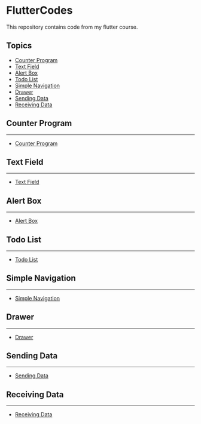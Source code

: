 # FlutterCodes
This repository contains code from my flutter course.

Topics
---
  - [Counter Program](#counter-program)
  - [Text Field](#text-field)
  - [Alert Box](#alert-box)
  - [Todo List](#todo-list)
  - [Simple Navigation](#simple-navigation)
  - [Drawer](#drawer)
  - [Sending Data](#sending-data)
  - [Receiving Data](#receiving-data)

## Counter Program
---
  - [Counter Program](https://gist.github.com/HarshDubey1011/e313df3e225fb5f22024c04be6d26812)

## Text Field
---
  - [Text Field](https://gist.github.com/HarshDubey1011/bfc09a5724276a8593f98f8599e14b06)

## Alert Box
---
  - [Alert Box](https://gist.github.com/HarshDubey1011/30313340cd25c4fc4b2d7863cd7a4794)

## Todo List
--- 
  - [Todo List](https://gist.github.com/HarshDubey1011/b13ee0c28f5ffffbf658b930ebd89a96)

## Simple Navigation
---
  - [Simple Navigation](https://gist.github.com/HarshDubey1011/b76464f87288afb5cb9267d9ac4af247)

## Drawer
---
  - [Drawer](https://gist.github.com/HarshDubey1011/a1aca3b1fb8a9f19344924a57468b2a4)

## Sending Data
---
  - [Sending Data](https://gist.github.com/HarshDubey1011/47db34483559b2001d99d64ddaf507f8)

## Receiving Data
---
  - [Receiving Data](https://gist.github.com/HarshDubey1011/fd593fe3ee72227d77525ad68b8cea59)

